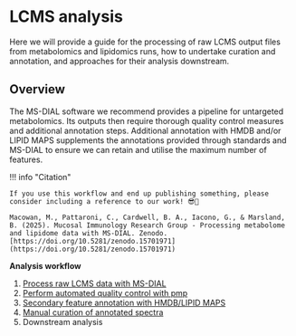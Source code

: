 # LCMS analysis

Here we will provide a guide for the processing of raw LCMS output files from metabolomics and lipidomics runs, how to undertake curation and annotation, and approaches for their analysis downstream.

## Overview

The MS-DIAL software we recommend provides a pipeline for untargeted metabolomics. Its outputs then require thorough quality control measures and additional annotation steps. Additional annotation with HMDB and/or LIPID MAPS supplements the annotations provided through standards and MS-DIAL to ensure we can retain and utilise the maximum number of features.

!!! info "Citation"

    If you use this workflow and end up publishing something, please consider including a reference to our work! 😎🙏

    Macowan, M., Pattaroni, C., Cardwell, B. A., Iacono, G., & Marsland, B. (2025). Mucosal Immunology Research Group - Processing metabolome and lipidome data with MS-DIAL. Zenodo. [https://doi.org/10.5281/zenodo.15701971](https://doi.org/10.5281/zenodo.15701971)

**Analysis workflow**

1. [Process raw LCMS data with MS-DIAL](./msdial-processing.md)
2. [Perform automated quality control with pmp](./pmp-quality-control.md)
3. [Secondary feature annotation with HMDB/LIPID MAPS](./secondary-feature-annotation.md)
4. [Manual curation of annotated spectra](./manual-peak-curation.md)
5. Downstream analysis